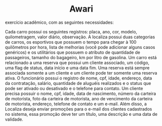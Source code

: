 <h1 align="center">Awari</h1>
exercício acadêmico, com as seguintes necessidades:

Cada carro possui os seguintes registros: placa, ano, cor, modelo, quilometragem, valor diário, observação.
A localiza possui duas categorias de carros, os esportivos que possuem o tempo para chegar à 100 quilômetros por hora, lista de melhorias (você pode adicionar alguns casos genéricos) e os utilitários que possuem o atributo de quantidade de passageiros, tamanho do bagageiro, km por litro de gasolina.
Um carro está relacionado a uma reserva que possui um cliente associado, um código, uma flag de status, data início e uma data fim.
Uma reserva está sempre associada somente a um cliente e um cliente pode ter somente uma reserva ativa.
O funcionário possui o registro de nome, cpf, idade, endereço, data da contratação, salário, quantidade de aluguéis realizados e o status que pode ser ativado ou desativado e o telefone para contato.
Um cliente precisa possuir o nome, cpf, idade, data de nascimento, número da carteira de motorista, foto da carteira de motorista, ano de vencimento da carteira de motorista, endereço, telefone de contato e um e-mail.
Além disso, a Localiza deseja enviar promoções para o e-mail dos clientes cadastrados no sistema, essa promoção deve ter um título, uma descrição e uma data de validade.
